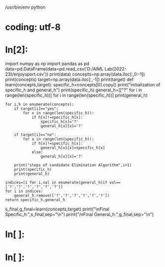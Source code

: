 /usr/bin/env python
# coding: utf-8

# In[2]:


import numpy as np
import pandas as pd
data=pd.DataFrame(data=pd.read_csv('D:/AIML Lab(2022-23)/enjoysport.csv'))
print(data)
concepts=np.array(data.iloc[:,0:-1])
print(concepts)
target=np.array(data.iloc[:,-1])
print(target)
def learn(concepts,target):
    specific_h=concepts[0].copy()
    print("initialization of specific_h and general_h")
    print(specific_h)
    general_h=[["?" for i in range(len(specific_h))] for i in range(len(specific_h))]
    print(general_h)
    
    for i,h in enumerate(concepts):
        if target[i]=="yes":
            for x in range(len(specific_h)):
                if h[x]!=specific_h[x]:
                    specific_h[x]='?'
                    general_h[x][x]='?'
                        
        if target[i]=="no":
            for x in range(len(specific_h)):
                if h[x]!=specific_h[x]:
                    general_h[x][x]=specific_h[x]
                else:
                    general_h[x][x]='?'
                    
        print("steps of candidate Elimination Algorithm",i+1)
        print(specific_h)
        print(general_h)
        
    indices=[i for i,val in enumerate(general_h)if val==['?','?','?','?','?','?']]
    for i in indices:
        general_h.remove(['?','?','?','?','?','?'])
    return specific_h,general_h
s_final,g_final=learn(concepts,target)
print("\nFinal Specific_h:",s_final,sep="\n")
print("/nFinal General_h:",g_final,sep="\n")


# In[ ]:





# In[ ]:



